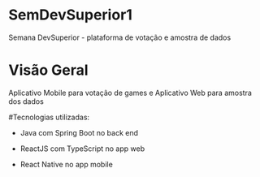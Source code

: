 # SemDevSuperior1
Semana DevSuperior - plataforma de votação e amostra de dados

# Visão Geral
Aplicativo Mobile para votação de games e Aplicativo Web para amostra dos dados

#Tecnologias utilizadas:
- Java com Spring Boot no back end

- ReactJS com TypeScript no app web

- React Native no app mobile
